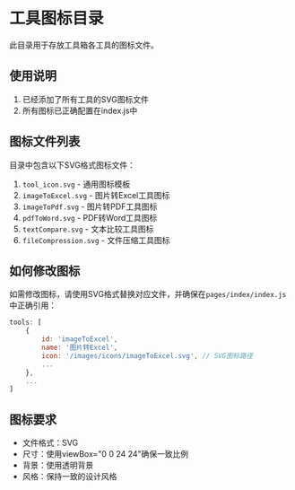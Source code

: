 # 工具图标目录

此目录用于存放工具箱各工具的图标文件。

## 使用说明

1. 已经添加了所有工具的SVG图标文件
2. 所有图标已正确配置在index.js中

## 图标文件列表

目录中包含以下SVG格式图标文件：

1. `tool_icon.svg` - 通用图标模板
2. `imageToExcel.svg` - 图片转Excel工具图标
3. `imageToPdf.svg` - 图片转PDF工具图标
4. `pdfToWord.svg` - PDF转Word工具图标
5. `textCompare.svg` - 文本比较工具图标
6. `fileCompression.svg` - 文件压缩工具图标

## 如何修改图标

如需修改图标，请使用SVG格式替换对应文件，并确保在`pages/index/index.js`中正确引用：

```javascript
tools: [
    {
        id: 'imageToExcel',
        name: '图片转Excel',
        icon: '/images/icons/imageToExcel.svg', // SVG图标路径
        ...
    },
    ...
]
```

## 图标要求

- 文件格式：SVG
- 尺寸：使用viewBox="0 0 24 24"确保一致比例
- 背景：使用透明背景
- 风格：保持一致的设计风格 
